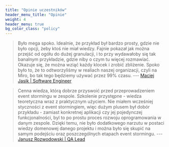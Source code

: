 ```yaml
---
title: "Opinie uczestników"
header_menu_title: "Opinie"
weight: 4
header_menu: true
bg_color_class: "policy"
---
```


> Było mega spoko. Idealnie, że przykład był bardzo prosty, gdzie nie było opcji, 
> żeby ktoś nie miał wiedzy. Fajnie pokazał jak można przejść od ogółu do dużej granulacji, 
> i to przy wydawałoby się tak banalnym przykładzie, gdzie niby o czym tu więcej rozmawiać.
> Okazuje się, że można wziąć każdy klocek i zrobić zbliżenie. 
> Spoko było to, że to odtworzyliśmy w realiach naszej organizacji, 
> czyli na Miro, bo tak tego będziemy używać przez 99% czasu.
> --- [Maciej Jasik | Software Engineer](https://www.linkedin.com/in/maciej-jasik-040376104/)

> Cenna wiedza, którą dobrze przyswoić przed przeprowadzeniem event stormingu w zespole. 
> Szkolenie przystępne - wiedza teoretyczna wraz z praktycznym użyciem. 
> Nie miałem wcześniej styczności z event stormingiem, 
> więc dużym plusem był dobór przykładu - zamiast konkretnej aplikacji czy jej pojedynczej funkcjonalności, 
> byl to po prostu proces rozwoju oprogramowania w danym zespole. 
> Dzięki temu, nie było dodatkowego narzutu w postaci wiedzy domenowej danego projektu 
> i można było się skupić na samym podejściu oraz poszczególnych etapach event stormingu.
> --- [Janusz Rozwodowski | QA Lead](https://www.linkedin.com/in/janusz-rozwodowski-724078109/)
